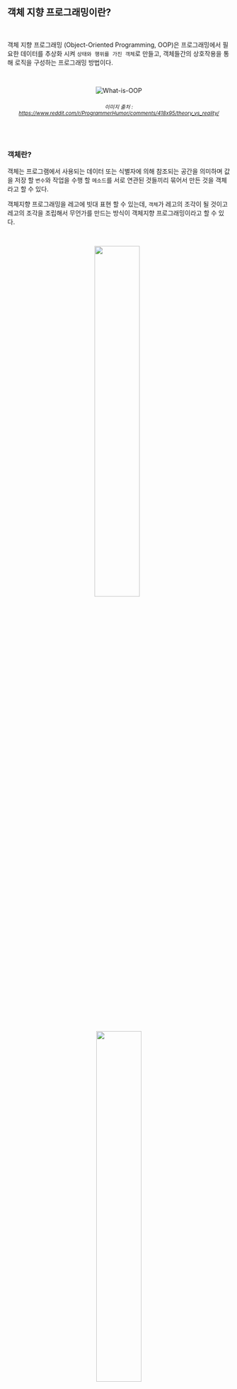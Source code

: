 <br/>

## 객체 지향 프로그래밍이란?

<br/>

객체 지향 프로그래밍 (Object-Oriented Programming, OOP)은 프로그래밍에서 필요한 데이터를 추상화 시켜 `상태와 행위를 가진 객체`로 만들고, 객체들간의 상호작용을 통해 로직을 구성하는 프로그래밍 방법이다.

<br/>

<div align='center'>

![What-is-OOP](/img/dev_knowledge/OOP/What-is-OOP.png)

###### <small>  이미지 출처 : https://www.reddit.com/r/ProgrammerHumor/comments/418x95/theory_vs_reality/</small>

</div>

<br/>

### 객체란?

객체는 프로그램에서 사용되는 데이터 또는 식별자에 의해 참조되는 공간을 의미하며 값을 저장 할 `변수`와 작업을 수행 할 `메소드`를 서로 연관된 것들끼리 묶어서 만든 것을 객체라고 할 수 있다.

객체지향 프로그래밍을 레고에 빗대 표현 할 수 있는데, `객체`가 레고의 조각이 될 것이고 레고의 조각을 조립해서 무언가를 만드는 방식이 객체지향 프로그래밍이라고 할 수 있다.

<br/>

<div align='center'>

<img src="/img/dev_knowledge/OOP/lego.jpg" width="45%"/> &nbsp;

<img src="/img/dev_knowledge/OOP/assembled-lego.jpg" width="45%"/>

###### <small>  이미지 출처 : https://www.tibco.com/blog/2015/05/05/lego-learning-the-building-blocks-of-data-visualization/ </small> <br/> <small>  이미지 출처 : https://www.wired.com/2016/12/heres-much-lego-brick-stepped-worth/ </small> 
</div>

<br/>

객체는 또한 레고 조각과도 비슷하게 여러군데에서 재사용 할 수 있는데 이는 `부품화` 와 `재사용성` 이라는 객체 지향 프로그래밍의 특징을 보여주기도 한다.

<br/>

### 객체 지향 프로그래밍 언어

객체지향 프로그래밍을 지원하는 언어로는 `C++ , C# , Java , Python , JavaScript , Ruby , Swift` 등이 있다. 더 많은 언어를 알고 싶다면 [객체 지향 언어](https://ko.wikipedia.org/wiki/%EA%B0%9D%EC%B2%B4_%EC%A7%80%ED%96%A5_%ED%94%84%EB%A1%9C%EA%B7%B8%EB%9E%98%EB%B0%8D#%EA%B0%9D%EC%B2%B4_%EC%A7%80%ED%96%A5_%EC%96%B8%EC%96%B4)를 참고해보자.

<br/>

---


## 객체 지향 프로그래밍의 특징

객체 지향 프로그래밍은 크게 `추상화` , `캡슐화` , `상속` , `다형성` 의 네가지 특징을 가진다.

### 1. 추상화

- 객체에서 공통된 속성과 행위를 추출 하는 것
- 공통의 속성과 행위를 찾아서 타입을 정의하는 과정
- 추상화는 불필요한 정보는 숨기고 중요한 정보만을 표현함으로써 프로그램을 간단하게 만드는 것

<div align = "center">

![abstraction](/img/dev_knowledge/OOP/abstraction.png)
###### <small>  이미지 출처 : https://velog.io/@nayeon/%EA%B0%9D%EC%B2%B4-%EC%A7%80%ED%96%A5-%ED%94%84%EB%A1%9C%EA%B7%B8%EB%9E%98%EB%B0%8D-OOPObject-Oriented-Programming </small>

</div>

> 아우디, 니싼, 볼보는 모두 '자동차'에 해당된다.
    자동차라는 추상화 집합을 만들어두고 자동차들이 가진 공통적인 특징들을 만들어서 활용한다.

<br/>

:::tip &nbsp; 추상화가 왜 필요할까?
'현대'와 같은 다른 자동차 브랜드가 추가될 수도 있다. 이때 추상화로 '자동차'를 구현 해놓으면 다른 곳의 코드를 수정할 필요 없이 추가로 만들 부분만 새로 생성해주면 된다.
:::

<br/>

### 2. 캡슐화

- 데이터 구조와 데이터를 다루는 방법들을 결합 시켜 묶는 것 (변수와 함수를 하나로 묶는 것을 뜻함)
- 낮은 결합도를 유지할 수 있도록 설계하는 것

<div align = "center">

![abstraction](/img/dev_knowledge/OOP/Encapsulation.png)
###### <small>  이미지 출처 : https://velog.io/@nayeon/%EA%B0%9D%EC%B2%B4-%EC%A7%80%ED%96%A5-%ED%94%84%EB%A1%9C%EA%B7%B8%EB%9E%98%EB%B0%8D-OOPObject-Oriented-Programming </small>

</div>

<br/>

속성과 기능을 정의하는 변수와 메소드를 클래스라는 캡슐에 넣어서 분류하는 것으로 재활용이 원활하다는 장점이 있고 캡슐화를 통해서 `정보은닉` 을 활용 할 수도 있다. (접근제어자의 활용)

<br/>

### 3. 상속

- 클래스의 속성과 행위를 하위 클래스에 물려주거나 하위 클래스가 상위 클래스의 속성과 행위를 물려받는 것을 말한다
- 새로운 클래스가 기존의 클래스의 데이터와 연산을 이용할 수 있게 하는 기능
  
상속을 하게 된다면 장단점이 존재하는데 이는 다음과 같다.

<br/>

| 장점                                                       | 단점                                                         |
| ------------------------------------------------------------ | ------------------------------------------------------------ |
| - 재사용으로 인한 코드가 줄어든다<br />- 범용적인 사용이 가능하다<br />- 자료와 메서드의 자유로운 사용 및 추가가 가능하다 | - 상위 클래스의 변경이 어려워진다<br />- 불필요한 클래스가 증가할 수 있다<br />- 상속이 잘못 사용될 수 있다 |



<br/>

### 4. 다형성

- 하나의 변수명, 함수명이 상황에 따라 다른 의미로 해석 될 수 있는 것
- 어떠한 요소에 여러 개념을 넣어 놓는 것
  
객체 지향 프로그래밍은 하나의 클래스 내부에 같은 이름의 행위를 여러개 정의하거나 상위 클래스의 행위를 하위 클래스에서 재정의하여 사용할 수 있기 때문에 다형성이라는 특징을 갖게 된다.

<br/>

| 오버라이딩                                               | 오버로딩                                                     |
| :--------------------------------------------------------: | :------------------------------------------------------------: |
| 상위 클래스가 가지고 있는 메소드를 하위 클래스가 재정의해서 사용하는 것 | 같은 이름의 메서드가 인자의 개수나 자료형에 따라 다른 기능을 하는 것 |


<br/>

---

## 객체 지향 프로그래밍의 장단점

<br/>

### 장점

- 클래스 단위로 모듈화시켜서 개발하기 때문에 `업무 분담이 편리`하고 `대규모 소프트웨어 개발에 적합`하다.
- 클래스 단위로 수정이 가능하기 때문에 `유지 보수가 편리`하다.
- 클래스를 재사용하거나 상속을 통해 확장함으로써 `코드 재사용이 용이`하다.


### 단점

- `처리속도가 상대적으로 느리다`.
- 객체의 수가 많아짐에 따라 `용량이 커질 수 있다`.
- `설계시 많은 시간과 노력이 필요`하게 될 수 있다.

<br/>

:::danger &nbsp; 객체 지향 프로그래밍의 반대는 절차 지향 프로그래밍이다?
객체 지향 프로그래밍은 절차 지향 프로그래밍과 장단점이 겹치는 부분이 있기 때문에 그렇게 생각이 들 수 있다.
하지만 절차지향은 순차적으로 실행에 초점이 되어있고 객체지향은 관계/조직에 초점을 맞추고 있다는 초점의 차이일 뿐이다. <br/> <u>절차적 프로그래밍이라고 해서 객체를 다루지 않는 것이 아니고, 객체지향 프로그래밍이라고해서 절차가 없는 것도 아니다.</u>
:::

<br/>

---

## SOLID (객체 지향 설계 원칙)

객체 지향적으로 설계하기 위해 `SOLID` 라 불리는 다섯 가지 원칙이 있다.

<br/>

#### 1. 단일 책임 원칙 (SRP, Single Responsibility Principle)

- 하나의 클래스는 단 하나의 책임만 가져야 한다.
- 단일 책임 원칙을 지키지 않을 경우 한 책임의 변경에 의해 다른 책임과 관련된 코드에 영향이 갈 수 있다.

#### 2. 개방-폐쇄 원칙 (OCP, Open/Closed Principle)

- 소프트웨어 요소는 확장에는 열려 있으나 변경에는 닫혀 있어야 한다.
- 기능을 변경하거나 확장할 수 있으면서 기능을 사용하는 코드는 수정하지 않는다.

#### 3. 리스코프 치환 원칙 (LSP, Liskov Substitution Principle)

- 프로그램 객체는 프로그램의 정확성을 깨뜨리지 않으면서 하위 타입의 인스턴스로 바꿀 수 있어야 한다.
- 상위 타입의 객체를 하위 타입의 객체로 치환해도, 상위 타입을 사용하는 프로그램은 정상적으로 동작해야 한다.

#### 4. 인터페이스 분리 원칙 (ISP, Interface Segregation Principle)

- 범용 인터페이스 하나보다 클라이언트를 위한 여러 개의 인터페이스로 구성하는 것이 좋다.
- 인터페이스는 인터페이스를 사용하는 클라이언트를 기준으로 분리해야 한다.
- 클라이언트가 필요로 하는 인터페이스로 분리함으로써 각 클라이언트가 사용하지 않는 인터페이스에 변경이 있어도 영향을 받지 않도록 만들어야 한다.

#### 5. 의존관계 역전 원칙 (DIP), Dependency Inversion Principle)

- 추상화에 의존해야지 구체화에 의존하면 안된다.
- 고수준 모듈은 저수준 모듈의 구현에 의존해서는 안되고 저수준 모듈은 고수준 모듈에서 정의한 추상 타입에 의존해야 한다.

<br/>

---

<br/>

## 면접에 나올 수 있는 질문

<br/>

<details>
<summary><strong> Q. 객체 지향 프로그래밍의 특징 네가지는?</strong></summary>
<div markdown="1">
<br/>

> A. 객체 지향 프로그래밍은 `추상화`,`캡슐화`,`상속`,`다형성`의 네가지 특징을 가진다.

</div>
</details>

<br />

<details>
<summary><strong> Q. 객체 지향 프로그래밍을 사용하는 이유는?</strong></summary>
<div markdown="1">
<br/>

> A. 객체 지향 프로그래밍은 클래스와 인스턴스 단위로 개발을 진행하기 때문에 `업무 분담의 편의`, `유지 보수의 편리성`, `코드 재사용 용이` 등의 장점이 있기 때문에 객체 지향 프로그래밍을 사용한다.

</div>
</details>

<br />

<details>
<summary><strong> Q. 정보은닉이란 무엇이고 어떤 장점이 있나요? </strong></summary>
<div markdown="1">
<br/>

> A. 정보 은닉은 `캡슐화`를 함으로 얻을 수 있는 가장 중요한 장점으로, 다른 객체에게 자신의 정보를 숨기고 자신의 연산만을 통해서 접근을 허용하는 것이다. <br/> 외부 객체가 특정 객체의 데이터와 함수를 사용하거나 변경하지 못하므로 `유지보수` 와 소프트웨어 확장 시 `오류를 최소화` 할 수 있다는 장점이 있다.

</div>
</details>

<br />

<details>
<summary><strong> Q. 객체지향 프로그래밍과 절차지향 프로그래밍의 차이는 무엇인가요? </strong></summary>
<div markdown="1">
<br/>

> A. 절차지향 프로그래밍은 `프로그램의 실행 절차`에 중점을 둔 프로그래밍 방식이고 객체지향 프로그래밍은 `관계와 조직`에 중점을 둔 프로그래밍 방식이다.

</div>
</details>

<br />

<details>
<summary><strong> Q. 객체지향 프로그래밍과 함수형 프로그래밍의 차이는 무엇인가요? </strong></summary>
<div markdown="1">
<br/>

> A. 객체지향 프로그래밍은 `클래스` 가 일급 객체가 되어 클래스와 객체 사이의 관계를 중심으로 코드 작성이 이루어지지만, 함수형 프로그래밍은 `함수` 자체가 일급 객체가 되어 값의 연산 및 결과 도출을 중심으로 코드 작성이 이루어진다. 

</div>
</details>

<br />

<details>
<summary><strong> Q. 클래스 없이 개발하거나 하나의 클래스나 객체만으로 구성하는 것도 객체지향 프로그래밍이라고 할 수 있나요? </strong></summary>
<div markdown="1">
<br/>

> A. 객체 지향 프로그래밍은 클래스 단위로 개발하기 때문에 여러 장점을 갖게 되는데 클래스 없이 개발되는 것은 객체지향 적으로 프로그래밍을 설계 했다고 보기는 어렵다. <br/><br/> 또한 오직 하나의 클래스나 객체로 프로그램을 설계했다면 SOLID 원칙이 지켜지지 않을 수 있기 때문에 SOLID 원칙을 지키며 설계하는 것이 바람직하다.

</div>
</details>

<br/>

---

## 참고

<br />

-   [객체 (컴퓨터 과학)](https://ko.wikipedia.org/wiki/%EA%B0%9D%EC%B2%B4_(%EC%BB%B4%ED%93%A8%ED%84%B0_%EA%B3%BC%ED%95%99))
-   [객체 지향 프로그래밍이란?](https://velog.io/@jacob0122/%EA%B0%9D%EC%B2%B4-%EC%A7%80%ED%96%A5-%ED%94%84%EB%A1%9C%EA%B7%B8%EB%9E%98%EB%B0%8D%EC%9D%B4%EB%9E%80)
-   [[Python] 객체지향(Object Oriented Programming)의 이해](https://data-panic.tistory.com/27)
-   [객체지향 프로그래밍](https://github.com/gyoogle/tech-interview-for-developer/blob/master/Computer%20Science/Software%20Engineering/Object-Oriented%20Programming.md)
-   [객체 지향 프로그래밍 (OOP::Object Oriented Programming)](https://velog.io/@nayeon/%EA%B0%9D%EC%B2%B4-%EC%A7%80%ED%96%A5-%ED%94%84%EB%A1%9C%EA%B7%B8%EB%9E%98%EB%B0%8D-OOPObject-Oriented-Programming)
-	[SOLID (객체 지향 설계)](https://ko.wikipedia.org/wiki/SOLID_(%EA%B0%9D%EC%B2%B4_%EC%A7%80%ED%96%A5_%EC%84%A4%EA%B3%84))

<br />

---

## 기여자

<br />

<td align="center">
	<a href="http://jongminfire.dev">
		<img src="https://avatars.githubusercontent.com/u/51112542?v=4?s=100" width="100px;" alt="" />
		<br />
		<sub>
			<b>Jongminfire</b>
		</sub>
	</a>
	<br />
	<a href="#platform-Jongminfire" title="Packaging/porting to new platform">
		📦
	</a>
</td>

